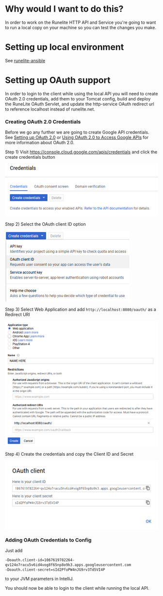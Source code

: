 # Why would I want to do this?

In order to work on the Runelite HTTP API and Service you're going to want to run a local copy on your machine so you can test the changes you make.

# Setting up local environment

See [runelite-ansible](https://github.com/deathbeam/runelite-ansible)

# Setting up OAuth support

In order to login to the client while using the local API you will need to create OAuth 2.0 credentials, add them to your Tomcat config, build and deploy the RuneLite OAuth Servlet, and update the http-service OAuth redirect url to reference localhost instead of runelite.net.

### Creating OAuth 2.0 Credentials

Before we go any further we are going to create Google API credentials. See [Setting up OAuth 2.0](https://support.google.com/googleapi/answer/6158849) or [Using OAuth 2.0 to Access Google APIs](https://developers.google.com/identity/protocols/OAuth2) for more information about OAuth 2.0.

Step 1) Visit https://console.cloud.google.com/apis/credentials and click the create credentials button

![](img/runelite-http-api-service/running_the_runelite_http_api_service_credentials.png)

Step 2) Select the OAuth client ID option

![](img/runelite-http-api-service/running_the_runelite_http_api_service_oauth.png)

Step 3) Select Web Application and add `http://localhost:8080/oauth/` as a Redirect URI

![](img/runelite-http-api-service/running_the_runelite_http_api_service_application.png)

Step 4) Create the credentials and copy the Client ID and Secret

![](img/runelite-http-api-service/running_the_runelite_http_api_service_create.png)

### Adding OAuth Credentials to Config

Just add

```
-Doauth.client-id=1067619782264-qv124o7racu5v6id4vog8f65np8o9k3.apps.googleusercontent.com
-Doauth.client-secret=sId2PfoPW4nJG9rv3Td5VI4P
```

to your JVM parameters in IntelliJ.

You should now be able to login to the client while running the local API.

